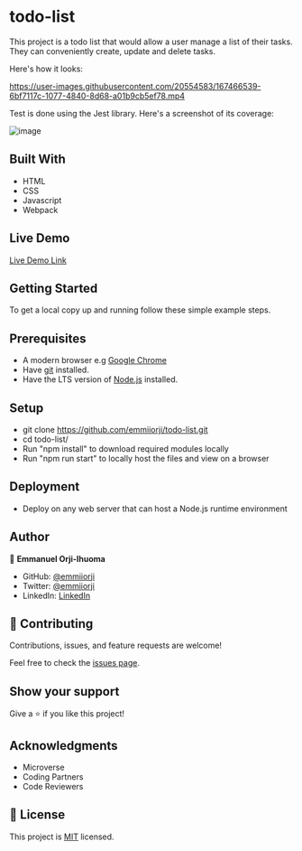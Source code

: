 # todo-list

This project is a todo list that would allow a user manage a list of their tasks. They can conveniently create, update and delete tasks.

Here's how it looks:

<!-- ![screenshot](./src/assets/img/project-screenshot.jpg) -->
https://user-images.githubusercontent.com/20554583/167466539-6bf7117c-1077-4840-8d68-a01b9cb5ef78.mp4


Test is done using the Jest library. Here's a screenshot of its coverage:

![image](https://user-images.githubusercontent.com/20554583/168454656-5ca7d901-5d4c-459b-b4bf-39592b61617f.png)



## Built With

- HTML
- CSS
- Javascript
- Webpack

## Live Demo

[Live Demo Link](https://emmiiorji.github.io/todo-list/)


## Getting Started

To get a local copy up and running follow these simple example steps.

## Prerequisites

- A modern browser e.g [Google Chrome](https://www.google.com/chrome/)
- Have [git](https://git-scm.com/downloads) installed.
- Have the LTS version of [Node.js](https://nodejs.org/en/download/) installed.

## Setup

- git clone https://github.com/emmiiorji/todo-list.git
- cd todo-list/
- Run "npm install" to download required modules locally
- Run "npm run start" to locally host the files and view on a browser

## Deployment

- Deploy on any web server that can host a Node.js runtime environment



## Author

👤 **Emmanuel Orji-Ihuoma**

- GitHub: [@emmiiorji](https://github.com/emmiiorji)
- Twitter: [@emmiiorji](https://twitter.com/emmiiorji)
- LinkedIn: [LinkedIn](https://linkedin.com/in/emmanuel-orji-2a8317121)



## 🤝 Contributing

Contributions, issues, and feature requests are welcome!

Feel free to check the [issues page](../../issues/).

## Show your support

Give a ⭐️ if you like this project!

## Acknowledgments

- Microverse
- Coding Partners
- Code Reviewers

## 📝 License

This project is [MIT](./MIT.md) licensed.
